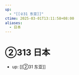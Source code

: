 ```yaml
---
up:
  - "[[②31 东亚]]"
ctime: 2025-03-01T13:11:58+08:00
aliases:
  - 日本
---
```


# ②313 日本

- up: [[②31 东亚]]
